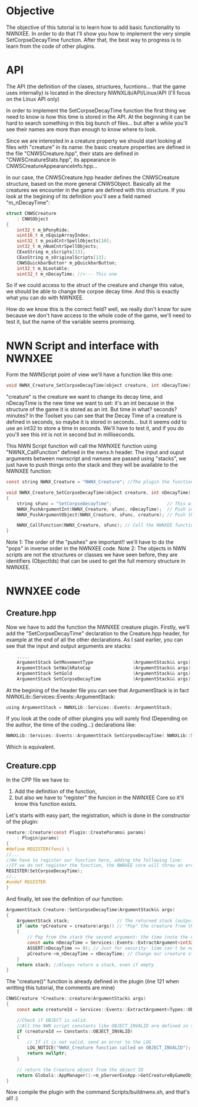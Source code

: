 # Objective 

The objective of this tutorial is to learn how to add basic functionality to NWNXEE. In order to do that I'll show you how to implement the very simple SetCorpseDecayTime function. After that, the best way to progress is to learn from the code of other plugins. 

# API

The API (the definition of the clases, structures, fucntions... that the game uses internally) is located in the directory NWNXLib/API/Linux/API (I'll focus on the Linux API only)

In order to implement the SetCorpseDecayTime function the first thing we need to know is how this time is stored in the API. At the beginning it can be hard to search something in this big bunch of files... but after a while you'll see their names are more than enough to know where to look. 

Since we are interested in a creature property we should start looking at files with "creature" in its name: the basic creature properties are defined in the file "CNWSCreature.hpp", their stats are defined in "CNWSCreatureStats.hpp", its appearance in CNWSCreatureAppearanceInfo.hpp... 

In our case, the CNWSCreature.hpp header defines the CNWSCreature structure, based on the more general CNWSObject. Basically all the creatures we encounter in the game are defined with this structure. If you look at the begining of its definition you'll see a field named "m_nDecayTime":

```C
struct CNWSCreature
    : CNWSObject
{
    int32_t m_bPonyRide;
    uint16_t m_nEquipArrayIndex;
    uint32_t m_poidCntrSpellObjects[10];
    int32_t m_nNumCntrSpellObjects;
    CExoString m_sScripts[13];
    CExoString m_sOriginalScripts[13];
    CNWSQuickbarButton* m_pQuickbarButton;
    int32_t m_bLootable;
    uint32_t m_nDecayTime; //<--- This one
 ```
So if we could access to the struct of the creature and change this value, we should be able to change the corpse decay time. And this is exactly what you can do with NWNXEE.

How do we know this is the correct field? well, we really don't know for sure because we don't have access to the whole code of the game, we'll need to test it, but the name of the variable seems promising.

# NWN Script and interface with NWNXEE

Form the NWNScript point of view we'll have a function like this one:

```C
void NWNX_Creature_SetCorpseDecayTime(object creature, int nDecayTime);
```
"creature" is the creature we want to change its decay time, and nDecayTime is the new time we want to set: it's an int because in the structure of the game it is stored as an int. But time in what? seconds? minutes? In the Toolset you can see that the Decay Time of a creature is defined in seconds, so maybe it is stored in seconds... but it seems odd to use an int32 to store a time in seconds. We'll have to test it, and if you do you'll see this int is not in second but in milliseconds.

This NWN Script function will call the NWNXEE function using "NWNX_CallFunction" defined in the nwnx.h header. The input and ouput arguments between nwnscript and nwnxee are passed using "stacks", we just have to push things onto the stack and they will be available to the NWNXEE function:

```C
const string NWNX_Creature = "NWNX_Creature"; //The plugin the function belongs to

void NWNX_Creature_SetCorpseDecayTime(object creature, int nDecayTime)
{
    string sFunc = "SetCorpseDecayTime";                     // This will be the name of the NWNXEE function we want to call
    NWNX_PushArgumentInt(NWNX_Creature, sFunc, nDecayTime);  // Push into the stack the decay time
    NWNX_PushArgumentObject(NWNX_Creature, sFunc, creature); // Push the creature object ID (no, this is not the object)

    NWNX_CallFunction(NWNX_Creature, sFunc); // Call the NWNXEE function
}
```
Note 1: The order of the "pushes" are important!! we'll have to do the "pops" in inverse order in the NWNXEE code.
Note 2: The objects in NWN scripts are not the structures or classes we have seen before, they are identifiers (ObjectIds) that can be used to get the full memory structure in NWNXEE.

# NWNXEE code

## Creature.hpp
Now we have to add the function the NWNXEE creature plugin. Firstly, we'll add the "SetCorpseDecayTime" declaration to the Creature.hpp header, for example at the end of all the other declarations. As I said earlier, you can see that the input and output arguments are stacks:

```C
    .....
    ArgumentStack GetMovementType               (ArgumentStack&& args);
    ArgumentStack SetWalkRateCap                (ArgumentStack&& args);
    ArgumentStack SetGold                       (ArgumentStack&& args);
    ArgumentStack SetCorpseDecayTime            (ArgumentStack&& args); //<---- Here
```

At the begining of the header file you can see that ArgumentStack is in fact NWNXLib::Services::Events::ArgumentStack:

```C
using ArgumentStack = NWNXLib::Services::Events::ArgumentStack;
```
If you look at the code of other plungins you will surely find (Depending on the author, the time of the coding...) declarations like:

```C
NWNXLib::Services::Events::ArgumentStack SetCorpseDecayTime( NWNXLib::Services::Events::ArgumentStack&& args); 
```
Which is equivalent.

## Creature.cpp

In the CPP file we have to: 

1. Add the definition of the function, 
2. but also we have to "register" the funcion in the NWNXEE Core so it'll know this function exists.

Let's starts with easy part, the registration, which is done in the constructor of the plugin:

```C
reature::Creature(const Plugin::CreateParams& params)
    : Plugin(params)
{
#define REGISTER(func) \
//...
//We have to register our function here, adding the following line:
//If we do not register the function, the NWNXEE core will throw an error if we try to use it
REGISTER(SetCorpseDecayTime); 
//..
#undef REGISTER
}
```
And finally, let see the definition of our function:

```C
ArgumentStack Creature::SetCorpseDecayTime(ArgumentStack&& args)
{
    ArgumentStack stack;                  // The returned stack (output arguments) recquired even if we return nothing
    if (auto *pCreature = creature(args)) // "Pop" the creature from the stack using function creature (see note below)
    {
        // Pop from the stack the second argument: the time (note the order of the two "pops")
        const auto nDecayTime = Services::Events::ExtractArgument<int32_t>(args); 
        ASSERT(nDecayTime >= 0); // Just for security: time can't be negative
        pCreature->m_nDecayTime = nDecayTime; // Change our creature structure
    }
    return stack; //Always return a stack, even if empty
}
``` 
The "creature()" function is already defined in the plugin (line 121 when writting this tutorial, the comments are mine)

```C
CNWSCreature *Creature::creature(ArgumentStack& args)
{
    const auto creatureId = Services::Events::ExtractArgument<Types::ObjectID>(args); //Pop the creature ID 

    //Check if OBJECT is valid. 
    //All the NWN script constants like OBJECT_INVALID are defined in the NWNXLib/API/Constants.hpp file
    if (creatureId == Constants::OBJECT_INVALID) 
    {
        // If it is not valid, send an error to the LOG
        LOG_NOTICE("NWNX_Creature function called on OBJECT_INVALID"); 
        return nullptr;
    }
    
    // return the Creature object from the object ID
    return Globals::AppManager()->m_pServerExoApp->GetCreatureByGameObjectID(creatureId);
}
```

Now compile the plugin with the command Scripts/buildnwnx.sh, and that's all! :)


